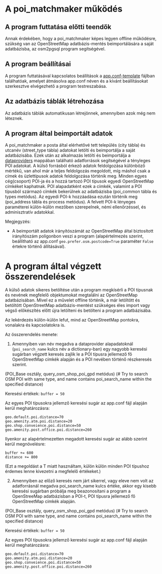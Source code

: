 ﻿# A poi_matchmaker működés

## A program futtatása előtti teendők

Annak érdekében, hogy a poi_matchmaker képes legyen offline működésre, szükség van az OpenStreetMap adatbázis-mentés beimportálására a saját adatbázisba, az osm2pgsql program segítségével.

## A program beállításai

A program futtatásával kapcsolatos beállítások a [app.conf-template](https://github.com/KAMI911/osm_poi_matchmaker/blob/master/osm_poi_matchmaker/app.conf-template) fájlban találhatóak, amelyet átmásolva app.conf néven és a kívánt beállításokat szerkesztve elvégezhető a program testreszabása.

## Az adatbázis táblák létrehozása

Az adatbázis táblák automatikusan létrejönnek, amennyiben azok még nem léteznek.

## A program által beimportált adatok

A poi_matchmaker a posta által elérhetővé tett település (city tábla) és utcanév (street_type tábla) adatokat letölti és beimportálja a saját adatbázisába. Ezek után az alkalmazás letölti és beimportálja a [dataproviders](https://github.com/KAMI911/osm_poi_matchmaker/tree/master/osm_poi_matchmaker/dataproviders) mappában található adatforrások segítségével a tényleges POI adatokat. A külső forrásból érkező adatok feldolgozása különböző mértékű, van ahol már a teljes feldolgozás megoldott, míg máshol csak a címek és üzlettípusok adatok feldolgozása történik meg. Minden egyes cég(csoport) POI-ja és a hozzá tartozó POI típusok egyedi OpenStreetMap címkéket kaphatnak. POI alapadatként ezek a címkék, valamint a POI típusból származó címkék bekerülnek az adatbázisba (poi_common tábla és types metódus). Az egyedi POI-k hozzáadása ezután történik meg (poi_address tábla és process metódus). A felvett POI-k lényeges paraméterei külön-külön mezőben szerepelnek, némi ellenőrzéssel, és adminisztratív adatokkal.

Megjegyzés:
* A beimportált adatok irányítószámát az OpenStreetMap által biztosított irányítószám poligonbon veszi a program (alapértelmezés szerint, beállítható az app.conf `geo.prefer.osm.postcode=True` paraméter `False` értekre történő állításával).

# A program által végzett összerendelések

A külső adatok sikeres betöltése után a program megkísérli a POI típusnak és nevének megfelelő objektumokat megtalálni az OpenStreetMap adatbázisában. Mivel ez a művelet offline történik, a már letöltött és betöltött OpenStreetMap adatbázis-mentést szükséges éles import vagy végső előkészítés előtt újra letölteni és betölteni a program adatbázisába.

Az lekérdezés külön-külön lefut, mind az OpenStreetMap pontokra, vonalakra és kapcsolatokra is.

Az összerendelés menete:

1. Amennyiben van név megadva a dataprovider alapadatoknál (`poi_search_name` kulcs név a dictionary-ban) egy nagyobb keresési sugárban végzett keresés zajlik le a POI típusra jellemező fő OpenStreetMap címkék alapján és a POI nevében történő részkeresés szerint.

(POI_Base osztály, query_osm_shop_poi_gpd metódus)
(# Try to search OSM POI with same type, and name contains poi_search_name within the specified distance)

Keresési értékek:
```buffer = 50```

Az egyes POI típusokra jellemző keresési sugár az app.conf fájl alapján kerül meghatározásra:
```
geo.default.poi.distance=70
geo.amenity.atm.poi.distance=20
geo.shop.conveience.poi.distance=50
geo.amenity.post.office.poi.distance=260
```

Ilyenkor az alapértelmezetten megadott keresési sugár az alább szerint kerül megnövelésre:
```
buffer += 600
distance += 800
```

(Ezt a megoldást a T miatt használtam, külön külön minden POI típushoz érdemes lenne kivezetni a megfelelő értékeket.)

2. Amennyiben az előző keresés nem járt sikerrel, vagy eleve nem volt az adatforrásnál megadva  poi_search_name kulcs értéke, akkor egy kisebb keresési sugárban próbálja meg beazonosítani a program a OpenStreeMap adatbázisban a POI-t, POI típusra jellemező fő OpenStreetMap címkék alapján.

(POI_Base osztály, query_osm_shop_poi_gpd metódus)
(# Try to search OSM POI with same type, and name contains poi_search_name within the specified distance)

Keresési értékek:
```buffer = 50```

Az egyes POI típusokra jellemző keresési sugár az app.conf fájl alapján kerül meghatározásra:
```
geo.default.poi.distance=70
geo.amenity.atm.poi.distance=20
geo.shop.conveience.poi.distance=50
geo.amenity.post.office.poi.distance=260
```

